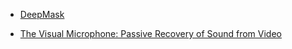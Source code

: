
- [DeepMask](https://github.com/facebookresearch/deepmask)

- [The Visual Microphone: Passive Recovery of Sound from Video](https://people.csail.mit.edu/mrub/papers/VisualMic_SIGGRAPH2014.pdf)

